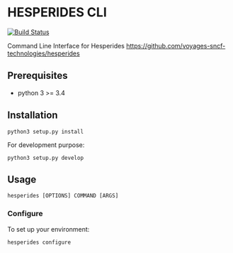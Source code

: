 # HESPERIDES CLI

[![Build Status](https://travis-ci.org/victorsalaun/hesperides-cli.svg?branch=master)](https://travis-ci.org/victorsalaun/hesperides-cli)

Command Line Interface for Hesperides https://github.com/voyages-sncf-technologies/hesperides

## Prerequisites

- python 3 >= 3.4

## Installation

    python3 setup.py install

For development purpose:

    python3 setup.py develop

## Usage

    hesperides [OPTIONS] COMMAND [ARGS]

### Configure

To set up your environment:

    hesperides configure